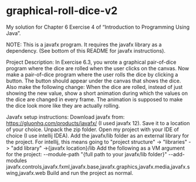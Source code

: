 # graphical-roll-dice-v2

My solution for Chapter 6 Exercise 4 of “Introduction to Programming Using Java”.

NOTE: This is a javafx program. It requires the javafx library as a dependency. (See bottom of this README for javafx instructions).

Project Description:
In Exercise 6.3, you wrote a graphical pair-of-dice program where the dice are rolled when
the user clicks on the canvas. Now make a pair-of-dice program where the user rolls the
dice by clicking a button. The button should appear under the canvas that shows the
dice. Also make the following change: When the dice are rolled, instead of just showing
the new value, show a short animation during which the values on the dice are changed in
every frame. The animation is supposed to make the dice look more like they are actually
rolling.

Javafx setup instructions:
Download javafx from: https://gluonhq.com/products/javafx/ (I used javafx 12). Save it to a location of your choice.
Unpack the zip folder.
Open my project with your IDE of choice (I use intellij IDEA).
Add the javafx/lib folder as an external library for the project. For intellij, this means going to "project structure" -> "libraries" -> "add library" ->{javafx location}/lib
Add the following as a VM argument for the project: --module-path "{full path to your javafx/lib folder}" --add-modules javafx.controls,javafx.fxml,javafx.base,javafx.graphics,javafx.media,javafx.swing,javafx.web
Build and run the project as normal.
